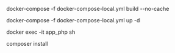 <p>docker-compose -f docker-compose-local.yml build --no-cache</p>

docker-compose -f docker-compose-local.yml up -d

docker exec -it app_php sh

composer install
